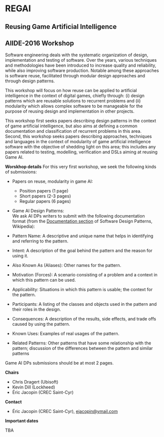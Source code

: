 # REGAI
## Reusing Game Artificial Intelligence
## AIIDE-2016 Workshop

Software engineering deals with the systematic organization of design, implementation and testing of software.
Over the years, various techniques and methodologies have been introduced to increase quality and reliability, while also improving software production.
Notable among these approaches is software reuse, facilitated through modular design approaches and through design patterns.

This workshop will focus on how reuse can be applied to artificial intelligence in the context of digital games, chiefly through:
(i) design patterns which are reusable solutions to recurrent problems and (ii) modularity which allows complex software to be manageable for the purpose of reusing design and implementation in other projects.

This workshop first seeks papers describing design patterns in the context of game artificial intelligence,
but also aims at defining a common documentation and classification of recurrent problems in this area.
Second, this workshop seeks papers describing approaches, techniques and languages in the context of modularity of game artificial intelligence software with the objective of shedding light on this area;
this includes any papers related to testing, modelling, verification and DSLs aiming at reusing Game AI.

**Worskhop details**
For this very first workshop, we seek the following kinds of submissions:  
*   Papers on reuse, modularity in game AI:
     * Position papers (1 page)  
     * Short papers (2-3 pages)  
     * Regular papers (6 pages)  
*   Game AI Design Patterns:  
We ask AI DPs writers to submit with the following documentation format (from the [Documentation section](https://en.wikipedia.org/wiki/Software_design_pattern#Documentation)
of Software Design Patterns, Wikipedia):  

  *  Pattern Name: A descriptive and unique name that helps in identifying and referring to the pattern.
  *  Intent: A description of the goal behind the pattern and the reason for using it.
  *  Also Known As (Aliases): Other names for the pattern.
  *  Motivation (Forces): A scenario consisting of a problem and a context in which this pattern can be used.
  *  Applicability: Situations in which this pattern is usable; the context for the pattern.
  *  Participants: A listing of the classes and objects used in the pattern and their roles in the design.
  *  Consequences: A description of the results, side effects, and trade offs caused by using the pattern.
  *  Known Uses: Examples of real usages of the pattern.
  *  Related Patterns: Other patterns that have some relationship with the pattern; discussion of the differences between the pattern and similar patterns

Game AI DPs submissions should be at most 2 pages.

**Chairs**
* Chris Dragert (Ubisoft)
* Kevin Dill (Lockheed)
* Éric Jacopin (CREC Saint-Cyr)

**Contact**
* Éric Jacopin (CREC Saint-Cyr), ejacopin@ymail.com

**Important dates**

TBA
